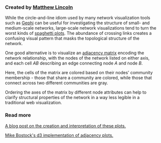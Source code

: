 ### Created by [Matthew Lincoln](http://matthewlincoln.net)

While the circle-and-line idiom used by many network visualization tools such as [Gephi] can be useful for investigating the structure of small- and medium-scale networks, large-scale network visualizations tend to turn the worst kinds of [spaghetti plots][spaghetti].
The abundance of crossing links creates a confusing visual pattern that masks the topological structure of the network.

One good alternative is to visualize an [adjacency matrix][matrix] encoding the network relationship, with the nodes of the network listed on either axis, and each cell *AB* describing an edge connecting node *A* and node *B*.

Here, the cells of the matrix are colored based on their nodes' community membership - those that share a community are colored, while those that connect across two different communities are gray.

Ordering the axes of the matrix by different node attributes can help to clarify structural properties of the network in a way less legible in a traditional web visualization.

### Read more

[A blog post on the creation and interpretation of these plots.](http://matthewlincoln.net/2014/12/20/adjacency-matrix-plots-with-r-and-ggplot2.html)

[Mike Bostock's d3 implementation of adjacency plots.](http://bost.ocks.org/mike/miserables/)

[Gephi]: http://gephi.org

[spaghetti]: http://en.wikipedia.org/wiki/Spaghetti_plot

[matrix]: http://en.wikipedia.org/wiki/Adjacency_matrix
